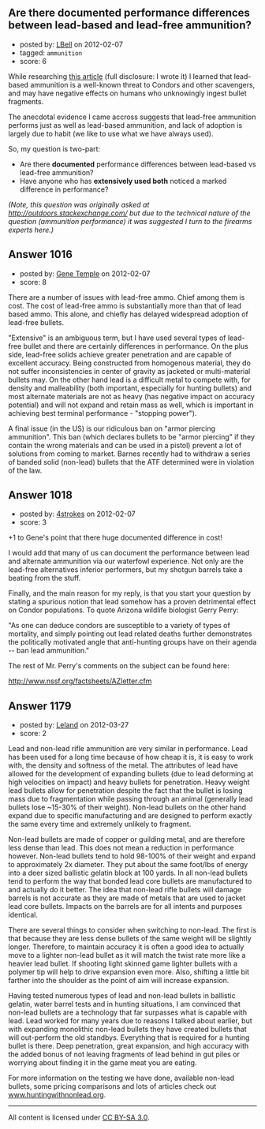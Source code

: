 ## Are there documented performance differences between lead-based and lead-free ammunition?

- posted by: [LBell](https://stackexchange.com/users/-1/420-lbell) on 2012-02-07
- tagged: `ammunition`
- score: 6

While researching [this article][1] (full disclosure: I wrote it) I learned that lead-based ammunition is a well-known threat to Condors and other scavengers, and may have negative effects on humans who unknowingly ingest bullet fragments.

The anecdotal evidence I came accross suggests that lead-free ammunition performs just as well as lead-based ammunition, and lack of adoption is largely due to habit (we like to use what we have always used).

So, my question is two-part:

- Are there **documented** performance differences between lead-based vs lead-free ammunition?
- Have anyone who has **extensively used both** noticed a marked difference in performance?

*(Note, this question was originally asked at http://outdoors.stackexchange.com/ but due to the technical nature of the question (ammunition performance) it was suggested I turn to the firearms experts here.)*

  [1]: http://www.insideoutsidemag.com/issues/2007/June_July/Dodging_Another_Bullet/


## Answer 1016

- posted by: [Gene Temple](https://stackexchange.com/users/-1/254-gene-temple) on 2012-02-07
- score: 8

There are a number of issues with lead-free ammo.  Chief among them is cost.  The cost of lead-free ammo is substantially more than that of lead based ammo.  This alone, and chiefly has delayed widespread adoption of lead-free bullets.

"Extensive" is an ambiguous term, but I have used several types of lead-free bullet and there are certainly differences in performance.  On the plus side, lead-free solids achieve greater penetration and are capable of excellent accuracy.  Being constructed from homogenous material, they do not suffer inconsistencies in center of gravity as jacketed or multi-material bullets may.  On the other hand lead is a difficult metal to compete with, for density and malleability (both important, especially for hunting bullets) and most alternate materials are not as heavy (has negative impact on accuracy potential) and will not expand and retain mass as well, which is important in achieving best terminal performance - "stopping power").  

A final issue (in the US) is our ridiculous ban on "armor piercing ammunition".  This ban (which declares bullets to be "armor piercing" if they contain the wrong materials and can be used in a pistol) prevent a lot of solutions from coming to market.  Barnes recently had to withdraw a series of banded solid (non-lead) bullets that the ATF determined were in violation of the law.






## Answer 1018

- posted by: [4strokes](https://stackexchange.com/users/-1/418-4strokes) on 2012-02-07
- score: 3

+1 to Gene's point that there huge documented difference in cost! 

I would add that many of us can document the performance between lead and alternate ammunition via our waterfowl experience. Not only are the lead-free alternatives inferior performers, but my shotgun barrels take a beating from the stuff.

Finally, and the main reason for my reply, is that you start your question by stating a spurious notion that lead somehow has a proven detrimental effect on Condor populations. To quote Arizona wildlife biologist Gerry Perry:

"As one can deduce condors are susceptible to a variety of types of mortality, and simply pointing out lead related deaths further demonstrates the politically motivated angle that anti-hunting groups have on their agenda -- ban lead ammunition."

The rest of Mr. Perry's comments on the subject can be found here:

http://www.nssf.org/factsheets/AZletter.cfm 


## Answer 1179

- posted by: [Leland](https://stackexchange.com/users/-1/498-leland) on 2012-03-27
- score: 2

Lead and non-lead rifle ammunition are very similar in performance. Lead has been used for a long time because of how cheap it is, it is easy to work with, the density and softness of the metal. The attributes of lead have allowed for the development of expanding bullets (due to lead deforming at high velocities on impact) and heavy bullets for penetration. Heavy weight lead bullets allow for penetration despite the fact that the bullet is losing mass due to fragmentation while passing through an animal (generally lead bullets lose ~15-30% of their weight). Non-lead bullets on the other hand expand due to specific manufacturing and are designed to perform exactly the same every time and extremely unlikely to fragment. 

Non-lead bullets are made of copper or guilding metal, and are therefore less dense than lead. This does not mean a reduction in performance however. Non-lead bullets tend to hold 98-100% of their weight and expand to approximately 2x diameter. They put about the same foot/lbs of energy into a deer sized ballistic gelatin block at 100 yards. In all non-lead bullets tend to perform the way that bonded lead core bullets are manufactured to and actually do it better. The idea that non-lead rifle bullets will damage barrels is not accurate as they are made of metals that are used to jacket lead core bullets. Impacts on the barrels are for all intents and purposes identical. 

There are several things to consider when switching to non-lead. The first is that because they are less dense bullets of the same weight will be slightly longer. Therefore, to maintain accuracy it is often a good idea to actually move to a lighter non-lead bullet as it will match the twist rate more like a heavier lead bullet. If shooting light skinned game lighter bullets with a polymer tip will help to drive expansion even more. Also, shifting a little bit farther into the shoulder as the point of aim will increase expansion.  

Having tested numerous types of lead and non-lead bullets in ballistic gelatin, water barrel tests and in hunting situations, I am convinced that non-lead bullets are a technology that far surpasses what is capable with lead. Lead worked for many years due to reasons I talked about earlier, but with expanding monolithic non-lead bullets they have created bullets that will out-perform the old standbys. Everything that is required for a hunting bullet is there. Deep penetration, great expansion, and high accuracy with the added bonus of not leaving fragments of lead behind in gut piles or worrying about finding it in the game meat you are eating.

For more information on the testing we have done, available non-lead bullets, some pricing comparisons and lots of articles check out www.huntingwithnonlead.org.



---

All content is licensed under [CC BY-SA 3.0](https://creativecommons.org/licenses/by-sa/3.0/).
